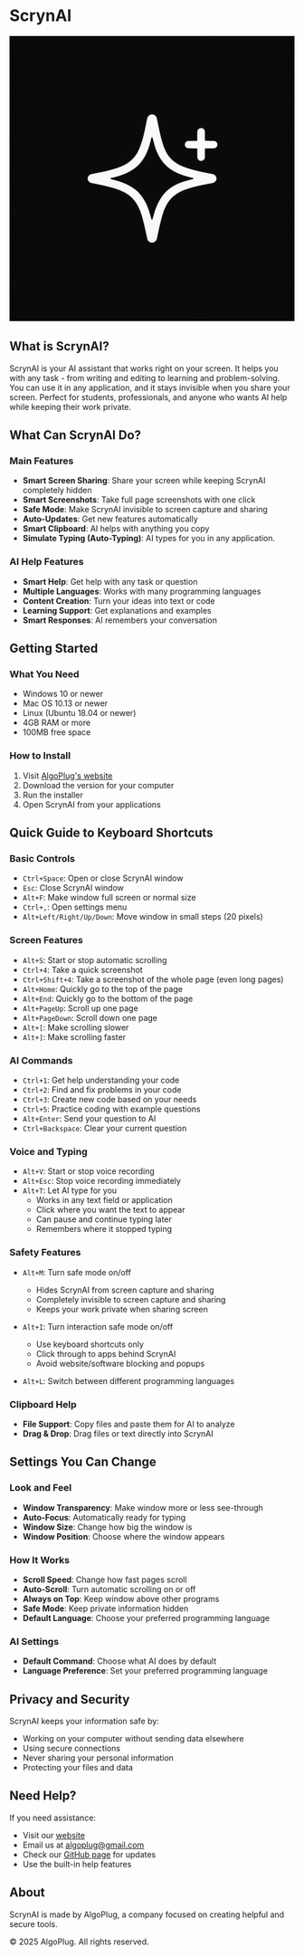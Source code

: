 # ScrynAI

![ScrynAI Logo](icon.png)

## What is ScrynAI?

ScrynAI is your AI assistant that works right on your screen. It helps you with any task - from writing and editing to learning and problem-solving. You can use it in any application, and it stays invisible when you share your screen. Perfect for students, professionals, and anyone who wants AI help while keeping their work private.

## What Can ScrynAI Do?

### Main Features
- **Smart Screen Sharing**: Share your screen while keeping ScrynAI completely hidden
- **Smart Screenshots**: Take full page screenshots with one click
- **Safe Mode**: Make ScrynAI invisible to screen capture and sharing
- **Auto-Updates**: Get new features automatically
- **Smart Clipboard**: AI helps with anything you copy
- **Simulate Typing (Auto-Typing)**: AI types for you in any application.

### AI Help Features
- **Smart Help**: Get help with any task or question
- **Multiple Languages**: Works with many programming languages
- **Content Creation**: Turn your ideas into text or code
- **Learning Support**: Get explanations and examples
- **Smart Responses**: AI remembers your conversation

## Getting Started

### What You Need
- Windows 10 or newer
- Mac OS 10.13 or newer
- Linux (Ubuntu 18.04 or newer)
- 4GB RAM or more
- 100MB free space

### How to Install
1. Visit [AlgoPlug's website](https://algoplug.com/products/scrynai)
2. Download the version for your computer
3. Run the installer
4. Open ScrynAI from your applications

## Quick Guide to Keyboard Shortcuts

### Basic Controls
- `Ctrl+Space`: Open or close ScrynAI window
- `Esc`: Close ScrynAI window
- `Alt+F`: Make window full screen or normal size
- `Ctrl+,`: Open settings menu
- `Alt+Left/Right/Up/Down`: Move window in small steps (20 pixels)

### Screen Features
- `Alt+S`: Start or stop automatic scrolling
- `Ctrl+4`: Take a quick screenshot
- `Ctrl+Shift+4`: Take a screenshot of the whole page (even long pages)
- `Alt+Home`: Quickly go to the top of the page
- `Alt+End`: Quickly go to the bottom of the page
- `Alt+PageUp`: Scroll up one page
- `Alt+PageDown`: Scroll down one page
- `Alt+[`: Make scrolling slower
- `Alt+]`: Make scrolling faster

### AI Commands
- `Ctrl+1`: Get help understanding your code
- `Ctrl+2`: Find and fix problems in your code
- `Ctrl+3`: Create new code based on your needs
- `Ctrl+5`: Practice coding with example questions
- `Alt+Enter`: Send your question to AI
- `Ctrl+Backspace`: Clear your current question

### Voice and Typing
- `Alt+V`: Start or stop voice recording
- `Alt+Esc`: Stop voice recording immediately
- `Alt+T`: Let AI type for you
  - Works in any text field or application
  - Click where you want the text to appear
  - Can pause and continue typing later
  - Remembers where it stopped typing

### Safety Features
- `Alt+M`: Turn safe mode on/off
  - Hides ScrynAI from screen capture and sharing
  - Completely invisible to screen capture and sharing
  - Keeps your work private when sharing screen

- `Alt+I`: Turn interaction safe mode on/off
  - Use keyboard shortcuts only
  - Click through to apps behind ScrynAI
  - Avoid website/software blocking and popups

- `Alt+L`: Switch between different programming languages

### Clipboard Help
- **File Support**: Copy files and paste them for AI to analyze
- **Drag & Drop**: Drag files or text directly into ScrynAI

## Settings You Can Change

### Look and Feel
- **Window Transparency**: Make window more or less see-through
- **Auto-Focus**: Automatically ready for typing
- **Window Size**: Change how big the window is
- **Window Position**: Choose where the window appears

### How It Works
- **Scroll Speed**: Change how fast pages scroll
- **Auto-Scroll**: Turn automatic scrolling on or off
- **Always on Top**: Keep window above other programs
- **Safe Mode**: Keep private information hidden
- **Default Language**: Choose your preferred programming language

### AI Settings
- **Default Command**: Choose what AI does by default
- **Language Preference**: Set your preferred programming language

## Privacy and Security

ScrynAI keeps your information safe by:
- Working on your computer without sending data elsewhere
- Using secure connections
- Never sharing your personal information
- Protecting your files and data

## Need Help?

If you need assistance:
- Visit our [website](https://algoplug.com/products/scrynai)
- Email us at algoplug@gmail.com
- Check our [GitHub page](https://github.com/algoplug/scrynai) for updates
- Use the built-in help features

## About

ScrynAI is made by AlgoPlug, a company focused on creating helpful and secure tools.

© 2025 AlgoPlug. All rights reserved.

